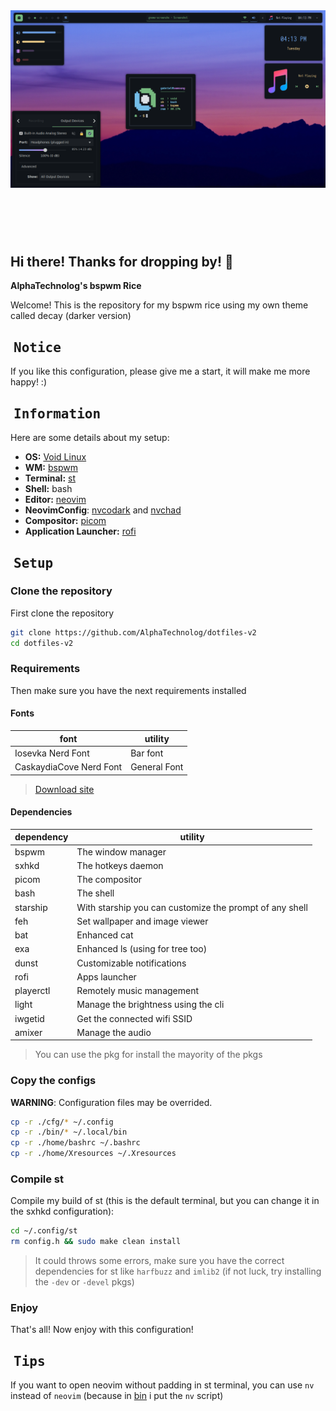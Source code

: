 <!-- inspired by rxyhn's readme -->

<!-- RICE PREVIEW -->
<div align="center">
   <a href="#--------">
      <img src="assets/banner.png" alt="Rice Preview">
   </a>
</div>

<br>

<!-- BADGES -->
<h1>
  <a href="#--------">
    <img alt="" align="left" src="https://img.shields.io/github/stars/AlphaTechnolog/dotfiles-v2?color=f1cf8a&labelColor=f1cf8a&style=for-the-badge"/>
  </a>
  <a href="#--------">
    <img alt="" align="right" src="https://badges.pufler.dev/visits/AlphaTechnolog/dotfiles-v2?style=for-the-badge&color=7ddac5&logoColor=white&labelColor=7ddac5"/>
  </a>
</h1>

<br>

## Hi there! Thanks for dropping by! :blue_heart:
<b>  AlphaTechnolog's bspwm Rice  </b>

Welcome! This is the repository for my bspwm rice using my own theme called decay (darker version)

## ‎ <samp>Notice</samp>

If you like this configuration, please give me a start, it will make me more happy! :)

## ‎ <samp>Information</samp> 

Here are some details about my setup:

- **OS:** [Void Linux](https://voidlinux.org)
- **WM:** [bspwm](https://github.com/baskerville/bspwm)
- **Terminal:** [st](https://st.suckless.org/)
- **Shell:** bash
- **Editor:** [neovim](https://github.com/neovim/neovim)
- **NeovimConfig**: [nvcodark](https://github.com/AlphaTechnolog/nvcodark) and [nvchad](https://github.com/NvChad/NvChad)
- **Compositor:** [picom](https://github.com/yshui/picom)
- **Application Launcher:** [rofi](https://github.com/davatorium/rofi)

<!-- SETUP -->
## ‎ <samp>Setup</samp>

### Clone the repository

First clone the repository

```sh
git clone https://github.com/AlphaTechnolog/dotfiles-v2
cd dotfiles-v2
```

### Requirements

Then make sure you have the next requirements installed

#### Fonts

| **font** | **utility** |
|----------|-------------|
|Iosevka Nerd Font|Bar font|
|CaskaydiaCove Nerd Font|General Font|

> [Download site](https://www.nerdfonts.com/font-downloads)

#### Dependencies

| **dependency** | **utility** |
|----------------|-------------|
|bspwm|The window manager|
|sxhkd|The hotkeys daemon|
|picom|The compositor|
|bash|The shell|
|starship|With starship you can customize the prompt of any shell|
|feh|Set wallpaper and image viewer|
|bat|Enhanced cat|
|exa|Enhanced ls (using for tree too)|
|dunst|Customizable notifications|
|rofi|Apps launcher|
|playerctl|Remotely music management|
|light|Manage the brightness using the cli|
|iwgetid|Get the connected wifi SSID|
|amixer|Manage the audio|

> You can use the pkg for install the mayority of the pkgs

### Copy the configs

**WARNING**: Configuration files may be overrided.

```sh
cp -r ./cfg/* ~/.config
cp -r ./bin/* ~/.local/bin
cp -r ./home/bashrc ~/.bashrc
cp -r ./home/Xresources ~/.Xresources
```

### Compile st

Compile my build of st (this is the default terminal, but you can change it in the sxhkd configuration):

```sh
cd ~/.config/st
rm config.h && sudo make clean install
```

> It could throws some errors, make sure you have the correct dependencies for st like `harfbuzz` and `imlib2` (if not luck, try installing the `-dev` or `-devel` pkgs)

### Enjoy

That's all! Now enjoy with this configuration!

## ‎ <samp>Tips</samp>

If you want to open neovim without padding in st terminal, you can use `nv` instead of `neovim` (because in [bin](../bin) i put the `nv` script)
